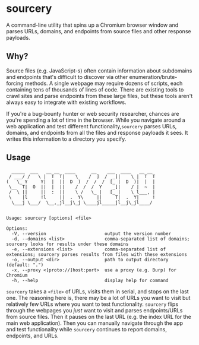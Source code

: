 # sourcery

A command-line utility that spins up a Chromium browser window and parses URLs, domains, and endpoints from source files and other response payloads.

## Why?

Source files (e.g. JavaScript-s) often contain information about subdomains and endpoints that's difficult to discover via other enumeration/brute-forcing methods. A single webpage may require dozens of scripts, each containing tens of thousands of lines of code. There are existing tools to crawl sites and parse endpoints from these large files, but these tools aren't always easy to integrate with existing workflows.

If you're a bug-bounty hunter or web security researcher, chances are you're spending a lot of time in the browser. While you navigate around a web application and test different functionality,`sourcery` parses URLs, domains, and endpoints from all the files and response payloads it sees. It writes this information to a directory you specify.

## Usage

```
  _____  ___   __ __  ____      __    ___  ____   __ __
 / ___/ /   \ |  T  T|    \    /  ]  /  _]|    \ |  T  T
(   \_ Y     Y|  |  ||  D  )  /  /  /  [_ |  D  )|  |  |
 \__  T|  O  ||  |  ||    /  /  /  Y    _]|    / |  ~  |
 /  \ ||     ||  :  ||    \ /   \_ |   [_ |    \ l___, |
 \    |l     !l     ||  .  Y\     ||     T|  .  Y|     !
  \___j \___/  \__,_jl__j\_j \____jl_____jl__j\_jl____/


Usage: sourcery [options] <file>

Options:
  -V, --version                      output the version number
  -d, --domains <list>               comma-separated list of domains; sourcery looks for results under these domains
  -e, --extensions <list>            comma-separated list of extensions; sourcery parses results from files with these extensions
  -o, --output <dir>                 path to output directory (default: ".")
  -x, --proxy <[proto://]host:port>  use a proxy (e.g. Burp) for Chromium
  -h, --help                         display help for command
```

`sourcery` takes a `<file>` of URLs, visits them in serial, and stops on the last one. The reasoning here is, there may be a lot of URLs you want to visit but relatively few URLs where you want to test functionality. `sourcery` flips through the webpages you *just* want to visit and parses endpoints/URLs from source files.
Then it pauses on the last URL (e.g. the index URL for the main web application). Then you can manually navigate through the app and test functionality while `sourcery` continues to report domains, endpoints, and URLs.

